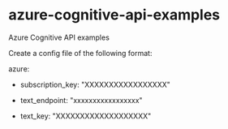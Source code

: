 # azure-cognitive-api-examples
Azure Cognitive API examples

Create a config file of the following format:

azure:
  
  - subscription_key: "XXXXXXXXXXXXXXXXX"

  - text_endpoint: "xxxxxxxxxxxxxxxxx"

  - text_key: "XXXXXXXXXXXXXXXXXXX"
